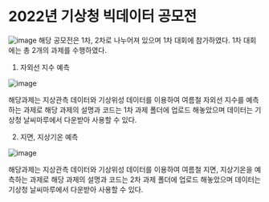 # 2022년 기상청 빅데이터 공모전

![image](https://user-images.githubusercontent.com/98961173/210128493-7d008fdb-af0b-48f8-9dec-ac4aa696df0e.png)
해당 공모전은 1차, 2차로 나누어져 있으며 1차 대회에 참가하였다.
1차 대회에는 총 2개의 과제를 수행하였다.

1. 자외선 지수 예측

![image](https://user-images.githubusercontent.com/98961173/210128737-2d2c2c66-7ed2-4b0c-aad3-0a853cd9ad32.png)

해당과제는 지상관측 데이터와 기상위성 데이터를 이용하여 여름철 자외선 지수를 예측하는 과제로 해당 과제의 설명과 코드는 1차 과제 폴더에 업로드 해놓았으며 데이터는 기상청 날씨마루에서 다운받아 사용할 수 있다.

2. 지면, 지상기온 예측

![image](https://user-images.githubusercontent.com/98961173/210128660-452645f1-148a-426c-9aaf-c44baff98322.png)

해당과제는 지상관측 데이터와 기상위성 데이터를 이용하여 여름철 지면, 지상기온을 예측하는 과제로 해당 과제의 설명과 코드는 2차 과제 폴더에 업로드 해놓았으며 데이터는 기상청 날씨마루에서 다운받아 사용할 수 있다.


